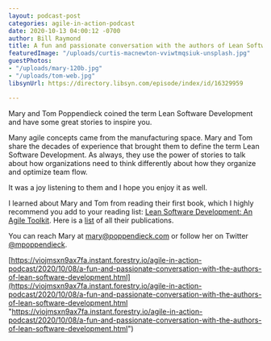 ```yaml
---
layout: podcast-post
categories: agile-in-action-podcast
date: 2020-10-13 04:00:12 -0700
author: Bill Raymond
title: A fun and passionate conversation with the authors of Lean Software Development
featuredImage: "/uploads/curtis-macnewton-vviwtmqsiuk-unsplash.jpg"
guestPhotos:
- "/uploads/mary-120b.jpg"
- "/uploads/tom-web.jpg"
libsynUrl: https://directory.libsyn.com/episode/index/id/16329959

---
```

Mary and Tom Poppendieck coined the term Lean Software Development and have some great stories to inspire you.

Many agile concepts came from the manufacturing space. Mary and Tom share the decades of experience that brought them to define the term Lean Software Development. As always, they use the power of stories to talk about how organizations need to think differently about how they organize and optimize team flow.

It was a joy listening to them and I hope you enjoy it as well.

I learned about Mary and Tom from reading their first book, which I highly recommend you add to your reading list: [Lean Software Development: An Agile Toolkit](https://www.amazon.com/Lean-Software-Development-Agile-Toolkit/dp/0321150783/ref=sr_1_2?dchild=1&keywords=mary+poppendieck&qid=1602193766&sr=8-2). Here is a [list](https://www.amazon.com/s?i=stripbooks&rh=p_27%3AMary+Poppendieck+%2F+Tom+Poppendieck+Poppendieck+%2F+Poppendieck&s=relevancerank&text=Mary+Poppendieck+%2F+Tom+Poppendieck+Poppendieck+%2F+Poppendieck&ref=dp_byline_sr_book_1) of all their publications.

You can reach Mary at mary@poppendieck.com or follow her on Twitter [@mpoppendieck](https://twitter.com/mpoppendieck).

[https://viojmsxn9ax7fa.instant.forestry.io/agile-in-action-podcast/2020/10/08/a-fun-and-passionate-conversation-with-the-authors-of-lean-software-development.html](https://viojmsxn9ax7fa.instant.forestry.io/agile-in-action-podcast/2020/10/08/a-fun-and-passionate-conversation-with-the-authors-of-lean-software-development.html "https://viojmsxn9ax7fa.instant.forestry.io/agile-in-action-podcast/2020/10/08/a-fun-and-passionate-conversation-with-the-authors-of-lean-software-development.html")
